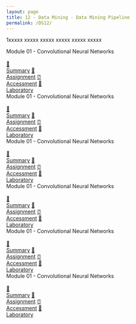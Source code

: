 ```yaml
---
layout: page
title: 12 - Data Mining - Data Mining Pipeline
permalink: /DS12/
---
```


1xxxxx xxxxx xxxxx xxxxx xxxxx xxxxx

<div class="row">
  <div class="btn spec1"><div class="btn spec2">Module 01 - Convolutional Neural Networks</div>
  <br>
  <a href="/01-MSDS/DS01/M1/" class="btn box1">📝<br>Summary</a>
  <a href="/01-MSDS/DS01/M1/" class="btn box2">📖<br>Assignment</a>
  <a href="/01-MSDS/DS01/M1/" class="btn box3">⏰<br>Accessment</a>
  <a href="/01-MSDS/DS01/M1/" class="btn box4">📂<br>Laboratory</a>
  </div>
  <div class="btn spec1"><div class="btn spec2">Module 01 - Convolutional Neural Networks</div>
  <br>
  <a href="/01-MSDS/DS01/M1/" class="btn box1">📝<br>Summary</a>
  <a href="/01-MSDS/DS01/M1/" class="btn box2">📖<br>Assignment</a>
  <a href="/01-MSDS/DS01/M1/" class="btn box3">⏰<br>Accessment</a>
  <a href="/01-MSDS/DS01/M1/" class="btn box4">📂<br>Laboratory</a>
  </div>
</div>

<div class="row">
  <div class="btn spec1"><div class="btn spec2">Module 01 - Convolutional Neural Networks</div>
  <br>
  <a href="/01-MSDS/DS01/M1/" class="btn box1">📝<br>Summary</a>
  <a href="/01-MSDS/DS01/M1/" class="btn box2">📖<br>Assignment</a>
  <a href="/01-MSDS/DS01/M1/" class="btn box3">⏰<br>Accessment</a>
  <a href="/01-MSDS/DS01/M1/" class="btn box4">📂<br>Laboratory</a>
  </div>
  <div class="btn spec1"><div class="btn spec2">Module 01 - Convolutional Neural Networks</div>
  <br>
  <a href="/01-MSDS/DS01/M1/" class="btn box1">📝<br>Summary</a>
  <a href="/01-MSDS/DS01/M1/" class="btn box2">📖<br>Assignment</a>
  <a href="/01-MSDS/DS01/M1/" class="btn box3">⏰<br>Accessment</a>
  <a href="/01-MSDS/DS01/M1/" class="btn box4">📂<br>Laboratory</a>
  </div>
</div>

<div class="row">
  <div class="btn spec1"><div class="btn spec2">Module 01 - Convolutional Neural Networks</div>
  <br>
  <a href="/01-MSDS/DS12/M1/" class="btn box1">📝<br>Summary</a>
  <a href="/01-MSDS/DS12/M1/" class="btn box2">📖<br>Assignment</a>
  <a href="/01-MSDS/DS12/M1/" class="btn box3">⏰<br>Accessment</a>
  <a href="/01-MSDS/DS12/M1/" class="btn box4">📂<br>Laboratory</a>
  </div>
  <div class="btn spec1"><div class="btn spec2">Module 01 - Convolutional Neural Networks</div>
  <br>
  <a href="/01-MSDS/DS01/M1/" class="btn box1">📝<br>Summary</a>
  <a href="/01-MSDS/DS01/M1/" class="btn box2">📖<br>Assignment</a>
  <a href="/01-MSDS/DS01/M1/" class="btn box3">⏰<br>Accessment</a>
  <a href="/01-MSDS/DS01/M1/" class="btn box4">📂<br>Laboratory</a>
  </div>
</div>
